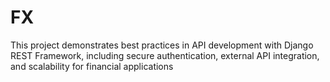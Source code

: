 # FX
This project demonstrates best practices in API development with Django REST Framework, including secure authentication, external API integration, and scalability for financial applications
